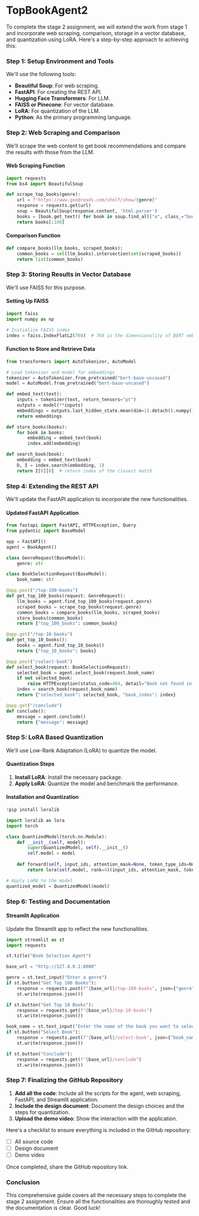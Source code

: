 # TopBookAgent2
To complete the stage 2 assignment, we will extend the work from stage 1 and incorporate web scraping, comparison, storage in a vector database, and quantization using LoRA. Here's a step-by-step approach to achieving this:

### Step 1: Setup Environment and Tools
We'll use the following tools:
- **Beautiful Soup**: For web scraping.
- **FastAPI**: For creating the REST API.
- **Hugging Face Transformers**: For LLM.
- **FAISS or Pinecone**: For vector database.
- **LoRA**: For quantization of the LLM.
- **Python**: As the primary programming language.

### Step 2: Web Scraping and Comparison
We'll scrape the web content to get book recommendations and compare the results with those from the LLM.

#### Web Scraping Function
```python
import requests
from bs4 import BeautifulSoup

def scrape_top_books(genre):
    url = f"https://www.goodreads.com/shelf/show/{genre}"
    response = requests.get(url)
    soup = BeautifulSoup(response.content, 'html.parser')
    books = [book.get_text() for book in soup.find_all("a", class_="bookTitle")]
    return books[:100]
```

#### Comparison Function
```python
def compare_books(llm_books, scraped_books):
    common_books = set(llm_books).intersection(set(scraped_books))
    return list(common_books)
```

### Step 3: Storing Results in Vector Database
We'll use FAISS for this purpose.

#### Setting Up FAISS
```python
import faiss
import numpy as np

# Initialize FAISS index
index = faiss.IndexFlatL2(768)  # 768 is the dimensionality of BERT embeddings
```

#### Function to Store and Retrieve Data
```python
from transformers import AutoTokenizer, AutoModel

# Load tokenizer and model for embeddings
tokenizer = AutoTokenizer.from_pretrained("bert-base-uncased")
model = AutoModel.from_pretrained("bert-base-uncased")

def embed_text(text):
    inputs = tokenizer(text, return_tensors="pt")
    outputs = model(**inputs)
    embeddings = outputs.last_hidden_state.mean(dim=1).detach().numpy()
    return embeddings

def store_books(books):
    for book in books:
        embedding = embed_text(book)
        index.add(embedding)

def search_book(book):
    embedding = embed_text(book)
    D, I = index.search(embedding, 1)
    return I[0][0]  # return index of the closest match
```

### Step 4: Extending the REST API
We'll update the FastAPI application to incorporate the new functionalities.

#### Updated FastAPI Application
```python
from fastapi import FastAPI, HTTPException, Query
from pydantic import BaseModel

app = FastAPI()
agent = BookAgent()

class GenreRequest(BaseModel):
    genre: str

class BookSelectionRequest(BaseModel):
    book_name: str

@app.post("/top-100-books")
def get_top_100_books(request: GenreRequest):
    llm_books = agent.find_top_100_books(request.genre)
    scraped_books = scrape_top_books(request.genre)
    common_books = compare_books(llm_books, scraped_books)
    store_books(common_books)
    return {"top_100_books": common_books}

@app.get("/top-10-books")
def get_top_10_books():
    books = agent.find_top_10_books()
    return {"top_10_books": books}

@app.post("/select-book")
def select_book(request: BookSelectionRequest):
    selected_book = agent.select_book(request.book_name)
    if not selected_book:
        raise HTTPException(status_code=404, detail="Book not found in top 10")
    index = search_book(request.book_name)
    return {"selected_book": selected_book, "book_index": index}

@app.get("/conclude")
def conclude():
    message = agent.conclude()
    return {"message": message}
```

### Step 5: LoRA Based Quantization
We'll use Low-Rank Adaptation (LoRA) to quantize the model.

#### Quantization Steps
1. **Install LoRA**: Install the necessary package.
2. **Apply LoRA**: Quantize the model and benchmark the performance.

#### Installation and Quantization
```python
!pip install loralib

import loralib as lora
import torch

class QuantizedModel(torch.nn.Module):
    def __init__(self, model):
        super(QuantizedModel, self).__init__()
        self.model = model
    
    def forward(self, input_ids, attention_mask=None, token_type_ids=None):
        return lora(self.model, rank=4)(input_ids, attention_mask, token_type_ids)

# Apply LoRA to the model
quantized_model = QuantizedModel(model)
```

### Step 6: Testing and Documentation

#### Streamlit Application
Update the Streamlit app to reflect the new functionalities.

```python
import streamlit as st
import requests

st.title("Book Selection Agent")

base_url = "http://127.0.0.1:8000"

genre = st.text_input("Enter a genre")
if st.button("Get Top 100 Books"):
    response = requests.post(f"{base_url}/top-100-books", json={"genre": genre})
    st.write(response.json())

if st.button("Get Top 10 Books"):
    response = requests.get(f"{base_url}/top-10-books")
    st.write(response.json())

book_name = st.text_input("Enter the name of the book you want to select")
if st.button("Select Book"):
    response = requests.post(f"{base_url}/select-book", json={"book_name": book_name})
    st.write(response.json())

if st.button("Conclude"):
    response = requests.get(f"{base_url}/conclude")
    st.write(response.json())
```

### Step 7: Finalizing the GitHub Repository
1. **Add all the code**: Include all the scripts for the agent, web scraping, FastAPI, and Streamlit application.
2. **Include the design document**: Document the design choices and the steps for quantization.
3. **Upload the demo video**: Show the interaction with the application.

Here's a checklist to ensure everything is included in the GitHub repository:
- [ ] All source code
- [ ] Design document
- [ ] Demo video

Once completed, share the GitHub repository link.

### Conclusion
This comprehensive guide covers all the necessary steps to complete the stage 2 assignment. Ensure all the functionalities are thoroughly tested and the documentation is clear. Good luck!
